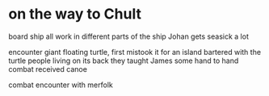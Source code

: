 # on the way to Chult

board ship
all work in different parts of the ship
Johan gets seasick a lot

encounter giant floating turtle, first mistook it for an island
bartered with the turtle people living on its back
they taught James some hand to hand combat
received canoe

combat encounter with merfolk